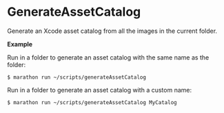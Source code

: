 # GenerateAssetCatalog

Generate an Xcode asset catalog from all the images in the current folder.

**Example**

Run in a folder to generate an asset catalog with the same name as the folder:
```
$ marathon run ~/scripts/generateAssetCatalog
```

Run in a folder to generate an asset catalog with a custom name:
```
$ marathon run ~/scripts/generateAssetCatalog MyCatalog
```
